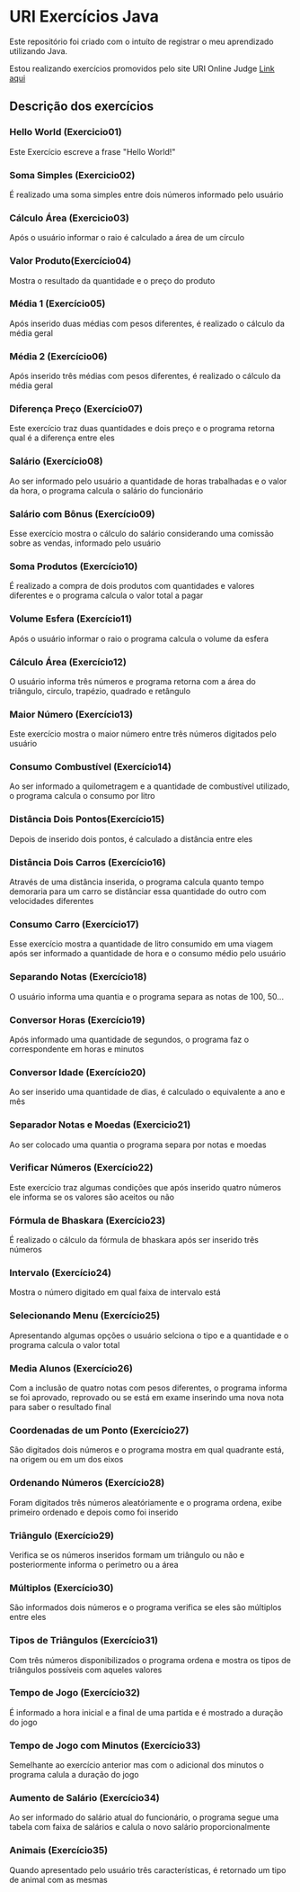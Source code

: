 # URI Exercícios Java
Este repositório foi criado com o intuíto de registrar o meu aprendizado utilizando Java.

Estou realizando exercícios promovidos pelo site URI Online Judge [Link aqui](https://www.urionlinejudge.com.br/judge/)

## Descrição dos exercícios
### Hello World (Exercicio01)
Este Exercício escreve a frase "Hello World!"

### Soma Simples (Exercicio02)
É realizado uma soma simples entre dois números informado pelo usuário

### Cálculo Área (Exercicio03)
Após o usuário informar o raio é calculado a área de um círculo

### Valor Produto(Exercício04)
Mostra o resultado da quantidade e o preço do produto

### Média 1 (Exercício05)
Após inserido duas médias com pesos diferentes, é realizado o cálculo da média geral

### Média 2 (Exercício06)
Após inserido três médias com pesos diferentes, é realizado o cálculo da média geral

### Diferença Preço (Exercício07)
Este exercício traz duas quantidades e dois preço e o programa retorna qual é a diferença entre eles

### Salário (Exercício08)
Ao ser informado pelo usuário a quantidade de horas trabalhadas e o valor da hora, o programa calcula o salário do funcionário

### Salário com Bônus (Exercício09)
Esse exercício mostra o cálculo do salário considerando uma comissão sobre as vendas, informado pelo usuário

### Soma Produtos (Exercício10)
É realizado a compra de dois produtos com quantidades e valores diferentes e o programa calcula o valor total a pagar

### Volume Esfera (Exercício11)
Após o usuário informar o raio o programa calcula o volume da esfera

### Cálculo Área (Exercício12)
O usuário informa três números e programa retorna com a área do triângulo, circulo, trapézio, quadrado e retângulo

### Maior Número (Exercício13)
Este exercício mostra o maior número entre três números digitados pelo usuário

### Consumo Combustível (Exercício14)
Ao ser informado a quilometragem e a quantidade de combustível utilizado, o programa calcula o consumo por litro

### Distância Dois Pontos(Exercício15)
Depois de inserido dois pontos, é calculado a distância entre eles

### Distância Dois Carros (Exercício16)
Através de uma distância inserida, o programa calcula quanto tempo demoraria para um carro se distânciar essa quantidade do outro com velocidades diferentes

### Consumo Carro (Exercício17)
Esse exercício mostra a quantidade de litro consumido em uma viagem após ser informado a quantidade de hora e o consumo médio pelo usuário

### Separando Notas (Exercício18)
O usuário informa uma quantia e o programa separa as notas de 100, 50...

### Conversor Horas (Exercício19)
Após informado uma quantidade de segundos, o programa faz o correspondente em horas e minutos 

### Conversor Idade (Exercício20)
Ao ser inserido uma quantidade de dias, é calculado o equivalente a ano e mês

### Separador Notas e Moedas (Exercicio21)
Ao ser colocado uma quantia o programa separa por notas e moedas

### Verificar Números (Exercício22)
Este exercício traz algumas condições que após inserido quatro números ele informa se os valores são aceitos ou não

### Fórmula de Bhaskara (Exercício23)
É realizado o cálculo da fórmula de bhaskara após ser inserido três números

### Intervalo (Exercício24)
Mostra o número digitado em qual faixa de intervalo está

### Selecionando Menu (Exercício25)
Apresentando algumas opções o usuário selciona o tipo e a quantidade e o programa calcula o valor total

### Media Alunos (Exercício26)
Com a inclusão de quatro notas com pesos diferentes, o programa informa se foi aprovado, reprovado ou se está em exame inserindo uma nova nota para saber o resultado final

### Coordenadas de um Ponto (Exercício27)
São digitados dois números e o programa mostra em qual quadrante está, na origem ou em um dos eixos

### Ordenando Números (Exercício28)
Foram digitados três números aleatóriamente e o programa ordena, exibe primeiro ordenado e depois como foi inserido

### Triângulo (Exercício29)
Verifica se os números inseridos formam um triângulo ou não e posteriormente informa o perímetro ou a área

### Múltiplos (Exercício30)
São informados dois números e o programa verifica se eles são múltiplos entre eles

### Tipos de Triângulos (Exercício31)
Com três números disponibilizados o programa ordena e mostra os tipos de triângulos possíveis com aqueles valores

### Tempo de Jogo (Exercício32)
É informado a hora inicial e a final de uma partida e é mostrado a duração do jogo

### Tempo de Jogo com Minutos (Exercício33)
Semelhante ao exercício anterior mas com o adicional dos minutos o programa calula a duração do jogo

### Aumento de Salário (Exercício34)
Ao ser informado do salário atual do funcionário, o programa segue uma tabela com faixa de salários e calula o novo salário proporcionalmente

### Animais (Exercício35)
Quando apresentado pelo usuário três características, é retornado um tipo de animal com as mesmas